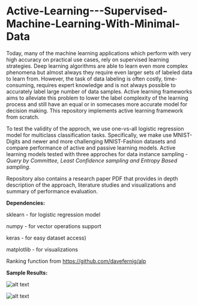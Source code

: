 # Active-Learning---Supervised-Machine-Learning-With-Minimal-Data
Today, many of the machine learning applications which perform with very high accuracy on practical use cases, rely on supervised learning strategies. Deep learning algorithms are able to learn even more complex phenomena but almost always they require even larger sets of labeled data to learn from. However, the task of data labeling is often costly, time-consuming, requires expert knowledge and is not always possible to accurately label large number of data samples. Active learning frameworks aims to alleviate this problem to lower the label complexity of the learning process and still have an equal or in somecases more accurate model for decision making. This repository implements active learning framework from scratch.

To test the validity of the approch, we use one-vs-all logistic regression model for multiclass classification tasks. Specifically, we make use MNIST-Digits and newer and more challenging MNIST-Fashion datasets and compare performance of active and passive learning models. Active learning models tested with three approches for data instance sampling - *Query by Committee, Least Confidence sampling and Entropy Based sampling*.

Repository also contains a research paper PDF that provides in depth description of the approach, literature studies and visualizations and summary of performance evaluation.

**Dependencies:**

sklearn -    for logistic regression model

numpy -      for vector operations support

keras -      for easy dataset access)

matplotlib - for visualizations

Ranking function from https://github.com/davefernig/alp

**Sample Results:**


![alt text](https://github.com/jaideepmurkute/Active-Learning---Supervised-Machine-Learning-With-Minimal-Data/blob/master/MNIST_Digits_Logistic_Regression.jpg)

![alt text](https://github.com/jaideepmurkute/Active-Learning---Supervised-Machine-Learning-With-Minimal-Data/blob/master/MNIST_Fashion_Logistic_Regression.jpg)
